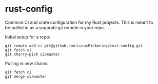 # rust-config

Common CI and crate configuration for my Rust projects. This is meant to be pulled in as a separate git remote in your repo.

Initial setup for a repo:

```
git remote add ci git@github.com:LucasPickering/rust-config.git
git fetch ci
git cherry-pick ci/master
```

Pulling in new chains:

```
git fetch ci
git merge ci/master
```
